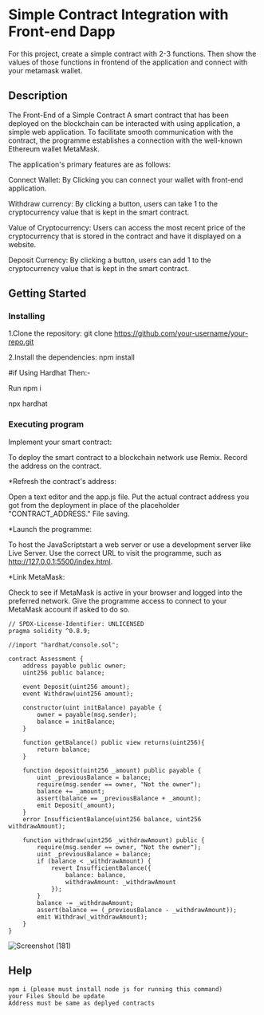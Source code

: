 # Simple Contract Integration with Front-end Dapp

For this project, create a simple contract with 2-3 functions. Then show the values of those functions in frontend of the application and connect with your metamask wallet. 

## Description

The Front-End of a Simple Contract A smart contract that has been deployed on the blockchain can be interacted with using application, a simple web application. To facilitate smooth communication with the contract, the programme establishes a connection with the well-known Ethereum wallet MetaMask.

The application's primary features are as follows:

Connect Wallet: By Clicking you can connect your wallet with front-end application.

Withdraw currency: By clicking a button, users can take 1 to the cryptocurrency value that is kept in the smart contract.

Value of Cryptocurrency: Users can access the most recent price of the cryptocurrency that is stored in the contract and have it displayed on a website.

Deposit Currency: By clicking a button, users can add 1 to the cryptocurrency value that is kept in the smart contract.

## Getting Started

### Installing
1.Clone the repository:
git clone https://github.com/your-username/your-repo.git

2.Install the dependencies:
npm install

#if Using Hardhat Then:-

Run npm i

npx hardhat


### Executing program
Implement your smart contract:

To deploy the smart contract to a blockchain network use Remix.
Record the address on the contract.

*Refresh the contract's address:

Open a text editor and the app.js file.
Put the actual contract address you got from the deployment in place of the placeholder "CONTRACT_ADDRESS."
File saving.

*Launch the programme:

To host the JavaScriptstart a web server or use a development server like Live Server.
Use the correct URL to visit the programme, such as http://127.0.0.1:5500/index.html.

*Link MetaMask:

Check to see if MetaMask is active in your browser and logged into the preferred network.
Give the programme access to connect to your MetaMask account if asked to do so.
```
// SPDX-License-Identifier: UNLICENSED
pragma solidity ^0.8.9;

//import "hardhat/console.sol";

contract Assessment {
    address payable public owner;
    uint256 public balance;

    event Deposit(uint256 amount);
    event Withdraw(uint256 amount);

    constructor(uint initBalance) payable {
        owner = payable(msg.sender);
        balance = initBalance;
    }

    function getBalance() public view returns(uint256){
        return balance;
    }

    function deposit(uint256 _amount) public payable {
        uint _previousBalance = balance;
        require(msg.sender == owner, "Not the owner");
        balance += _amount;
        assert(balance == _previousBalance + _amount);
        emit Deposit(_amount);
    }
    error InsufficientBalance(uint256 balance, uint256 withdrawAmount);

    function withdraw(uint256 _withdrawAmount) public {
        require(msg.sender == owner, "Not the owner");
        uint _previousBalance = balance;
        if (balance < _withdrawAmount) {
            revert InsufficientBalance({
                balance: balance,
                withdrawAmount: _withdrawAmount
            });
        }
        balance -= _withdrawAmount;
        assert(balance == (_previousBalance - _withdrawAmount));
        emit Withdraw(_withdrawAmount);
    }
}

```
![Screenshot (181)](https://github.com/Golu-1234/ETH-AVAX-MOD2/assets/161577973/e76a716a-6d2e-434b-b641-bbf3c079cca3)

## Help

```
npm i (please must install node js for running this command)
your Files Should be update
Address must be same as deplyed contracts
```
